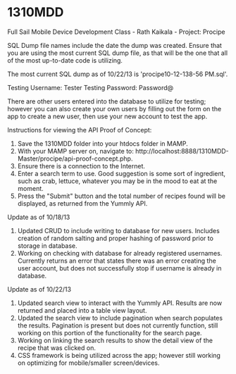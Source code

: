 1310MDD
=======

Full Sail Mobile Device Development Class - Rath Kaikala - Project: Procipe

SQL Dump file names include the date the dump was created.  Ensure that you are using the most current SQL dump file, as that will be the one that all of the most up-to-date code is utilizing.

The most current SQL dump as of 10/22/13 is 'procipe10-12-138-56 PM.sql'.

Testing Username: Tester
Testing Password: Password@

There are other users entered into the database to utilize for testing; however you can also create your own users by filling out the form on the app to create a new user, then use your new account to test the app.

Instructions for viewing the API Proof of Concept:

1.  Save the 1310MDD folder into your htdocs folder in MAMP.
2.  With your MAMP server on, navigate to: http://localhost:8888/1310MDD-Master/procipe/api-proof-concept.php.
3.  Ensure there is a connection to the Internet.
4.  Enter a search term to use.  Good suggestion is some sort of ingredient, such as crab, lettuce, whatever you may be in the mood to eat at the moment.
5.  Press the "Submit" button and the total number of recipes found will be displayed, as returned from the Yummly API.

Update as of 10/18/13

1.  Updated CRUD to include writing to database for new users.  Includes creation of random salting and proper hashing of password prior to storage in database.
2.  Working on checking with database for already registered usernames. Currently returns an error that states there was an error creating the user account, but does not successfully stop if username is already in database.

Update as of 10/22/13

1.  Updated search view to interact with the Yummly API.  Results are now returned and placed into a table view layout. 
2.  Updated the search view to include pagination when search populates the results.  Pagination is present but does not currently function, still working on this portion of the functionality for the search page.
3.  Working on linking the search results to show the detail view of the recipe that was clicked on.
4.  CSS framework is being utilized across the app; however still working on optimizing for mobile/smaller screen/devices.
